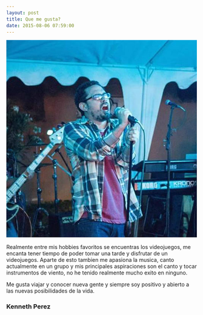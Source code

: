 ```yaml
---
layout: post
title: Que me gusta?
date: 2015-08-06 07:59:00
---
```

<div class="img_row">
	<img class="col three" src="/img/KenSinging.jpg">
</div>

Realmente entre mis hobbies favoritos se encuentras los videojuegos, me encanta tener tiempo de poder tomar una tarde y disfrutar de un videojuegos.
Aparte de esto tambien me apasiona la musica, canto actualmente en un grupo y mis principales aspiraciones son el canto y tocar instrumentos de viento, no he tenido realmente mucho exito en ninguno.

Me gusta viajar y conocer nueva gente y siempre soy positivo y abierto a las nuevas posibilidades de la vida.



### Kenneth Perez
